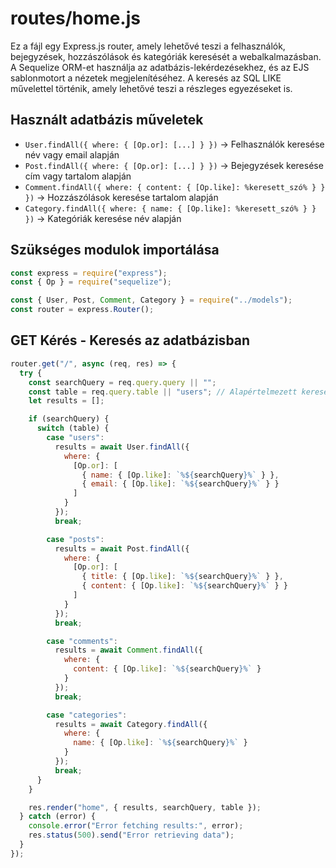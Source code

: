 # routes/home.js

Ez a fájl egy Express.js router, amely lehetővé teszi a felhasználók, bejegyzések, hozzászólások és kategóriák keresését a webalkalmazásban. A Sequelize ORM-et használja az adatbázis-lekérdezésekhez, és az EJS sablonmotort a nézetek megjelenítéséhez. A keresés az SQL LIKE művelettel történik, amely lehetővé teszi a részleges egyezéseket is.

## Használt adatbázis műveletek
- `User.findAll({ where: { [Op.or]: [...] } })` → Felhasználók keresése név vagy email alapján
- `Post.findAll({ where: { [Op.or]: [...] } })` → Bejegyzések keresése cím vagy tartalom alapján
- `Comment.findAll({ where: { content: { [Op.like]: %keresett_szó% } } })` → Hozzászólások keresése tartalom alapján
- `Category.findAll({ where: { name: { [Op.like]: %keresett_szó% } } })` → Kategóriák keresése név alapján

## Szükséges modulok importálása
```javascript
const express = require("express");
const { Op } = require("sequelize");

const { User, Post, Comment, Category } = require("../models");
const router = express.Router();
```

## GET Kérés - Keresés az adatbázisban
```javascript
router.get("/", async (req, res) => {
  try {
    const searchQuery = req.query.query || "";
    const table = req.query.table || "users"; // Alapértelmezett keresés: felhasználók
    let results = [];

    if (searchQuery) {
      switch (table) {
        case "users":
          results = await User.findAll({
            where: {
              [Op.or]: [
                { name: { [Op.like]: `%${searchQuery}%` } },
                { email: { [Op.like]: `%${searchQuery}%` } }
              ]
            }
          });
          break;

        case "posts":
          results = await Post.findAll({
            where: {
              [Op.or]: [
                { title: { [Op.like]: `%${searchQuery}%` } },
                { content: { [Op.like]: `%${searchQuery}%` } }
              ]
            }
          });
          break;

        case "comments":
          results = await Comment.findAll({
            where: {
              content: { [Op.like]: `%${searchQuery}%` }
            }
          });
          break;

        case "categories":
          results = await Category.findAll({
            where: {
              name: { [Op.like]: `%${searchQuery}%` }
            }
          });
          break;
      }
    }

    res.render("home", { results, searchQuery, table });
  } catch (error) {
    console.error("Error fetching results:", error);
    res.status(500).send("Error retrieving data");
  }
});
```